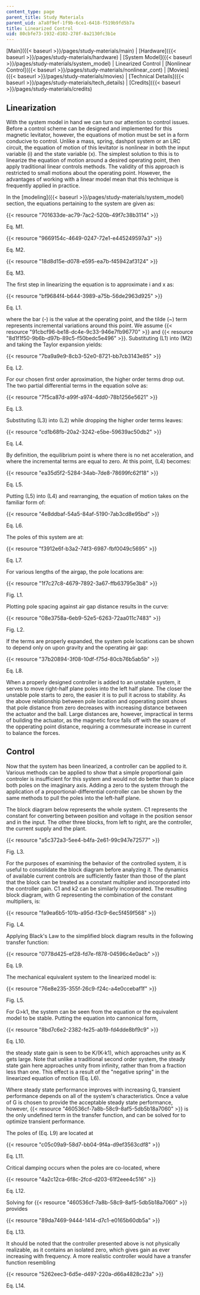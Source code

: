 ```yaml
---
content_type: page
parent_title: Study Materials
parent_uid: a7a8f9ef-1f9b-6ce1-6418-f519b9fd5b7a
title: Linearized Control
uid: 80cbfe73-1932-d102-278f-8a2130fc3b1e
---
```


[Main]({{< baseurl >}}/pages/study-materials/main) | [Hardware]({{< baseurl >}}/pages/study-materials/hardware) | [System Model]({{< baseurl >}}/pages/study-materials/system_model) | Linearized Control | [Nonlinear Control]({{< baseurl >}}/pages/study-materials/nonlinear_cont) | [Movies]({{< baseurl >}}/pages/study-materials/movies) | [Technical Details]({{< baseurl >}}/pages/study-materials/tech_details) | [Credits]({{< baseurl >}}/pages/study-materials/credits)

Linearization
-------------

With the system model in hand we can turn our attention to control issues. Before a control scheme can be designed and implemented for this magnetic levitator, however, the equations of motion must be set in a form conducive to control. Unlike a mass, spring, dashpot system or an LRC circuit, the equation of motion of this levitator is nonlinear in both the input variable (i) and the state variable (x). The simplest solution to this is to linearize the equation of motion around a desired operating point, then apply traditional linear controls methods. The validity of this approach is restricted to small motions about the operating point. However, the advantages of working with a linear model mean that this technique is frequently applied in practice.

In the [modeling]({{< baseurl >}}/pages/study-materials/system_model) section, the equations pertaining to the system are given as:

{{< resource "701633de-ac79-7ac2-520b-49f7c38b3114" >}}

Eq. M1.

{{< resource "9669154c-4649-0247-72e1-e445249597a3" >}}

Eq. M2.

{{< resource "18d8d15e-d078-e595-ea7b-f45942af3124" >}}

Eq. M3.

The first step in linearizing the equation is to approximate i and x as:

{{< resource "bf9684f4-b644-3989-a75b-56de2963d925" >}}

Eq. L1.

where the bar (-) is the value at the operating point, and the tilde (~) term represents incremental variations around this point. We assume {{< resource "91cbcf96-be18-dc4e-9c33-946e7fb96770" >}} and {{< resource "8d1f1f50-9b6b-d97b-89c5-f50bedc5e496" >}}. Substituting (L1) into (M2) and taking the Taylor expansion yields:

{{< resource "7ba9a9e9-8cb3-52e0-8721-bb7cb3143e85" >}}

Eq. L2.

For our chosen first order aproximation, the higher order terms drop out. The two partial differential terms in the equation solve as:

{{< resource "7f5ca87d-a99f-a974-4dd0-78b1256e5621" >}}

Eq. L3.

Substituting (L3) into (L2) while dropping the higher order terms leaves:

{{< resource "cd1b68fb-20a2-3242-e5be-59639ac50db2" >}}

Eq. L4.

By definition, the equilibrium point is where there is no net acceleration, and where the incremental terms are equal to zero. At this point, (L4) becomes:

{{< resource "ea35d5f2-5284-34ab-7de8-78699fc62f18" >}}

Eq. L5.

Putting (L5) into (L4) and rearranging, the equation of motion takes on the familiar form of:

{{< resource "4e8ddbaf-54a5-84af-5190-7ab3cd8e95bd" >}}

Eq. L6.

The poles of this system are at:

{{< resource "f3912e6f-b3a2-74f3-6987-fbf0049c5695" >}}

Eq. L7.

For various lengths of the airgap, the pole locations are:

{{< resource "1f7c27c8-4679-7892-3a67-ffb63795e3b8" >}}

Fig. L1.

Plotting pole spacing against air gap distance results in the curve:

{{< resource "08e3758a-6eb9-52e5-6263-72aa011c7483" >}}

Fig. L2.

If the terms are properly expanded, the system pole locations can be shown to depend only on upon gravity and the operating air gap:

{{< resource "37b20894-3f08-10df-f75d-80cb76b5ab5b" >}}

Eq. L8.

When a properly designed controller is added to an unstable system, it serves to move right-half plane poles into the left half plane. The closer the unstable pole starts to zero, the easier it is to pull it across to stability. As the above relationship between pole location and opperating point shows that pole distance from zero decreases with increasing distance between the actuator and the ball. Large distances are, however, impractical in terms of building the actuator, as the magnetic force falls off with the square of the opperating point distance, requiring a commesurate increase in current to balance the forces.

Control
-------

Now that the system has been linearized, a controller can be applied to it. Various methods can be applied to show that a simple proportional gain controler is insufficient for this system and would not do better than to place both poles on the imaginary axis. Adding a zero to the system through the application of a proportional-differential controller can be shown by the same methods to pull the poles into the left-half plane.

The block diagram below represents the whole system. C1 represents the constant for converting between position and voltage in the position sensor and in the input. The other three blocks, from left to right, are the controller, the current supply and the plant.

{{< resource "a5c372a3-5ee4-b4fa-2e61-99c947e72577" >}}

Fig. L3.

For the purposes of examining the behavior of the controlled system, it is useful to consolidate the block diagram before analyzing it. The dynamics of available current controls are sufficiently faster than those of the plant that the block can be treated as a constant multiplier and incorporated into the controller gain. C1 and k2 can be similarly incorporated. The resulting block diagram, with G representing the combination of the constant multipliers, is:

{{< resource "fa9ea6b5-101b-a95d-f3c9-6ec5f459f568" >}}

Fig. L4.

Applying Black's Law to the simplified block diagram results in the following transfer function:

{{< resource "0778d425-ef28-fd7e-f878-04596c4e0acb" >}}

Eq. L9.

The mechanical equivalent system to the linearized model is:

{{< resource "76e8e235-355f-26c9-f24c-a4e0ccebaf1f" >}}

Fig. L5.

For G>k1, the system can be seen from the equation or the equivalent model to be stable. Putting the equation into cannonical form,

{{< resource "8bd7c6e2-2382-fe25-ab19-fd4dde8bf9c9" >}}

Eq. L10.

the steady state gain is seen to be K/(K-k1), which approaches unity as K gets large. Note that unlike a traditional second order system, the steady state gain here approaches unity from infinity, rather than from a fraction less than one. This effect is a result of the "negative spring" in the linearized equation of motion (Eq. L6).

Where steady state performance improves with increasing G, transient performance depends on all of the system's characteristics. Once a value of G is chosen to provide the acceptable steady state performance, however, {{< resource "460536cf-7a8b-58c9-8af5-5db5b18a7060" >}} is the only undefined term in the transfer function, and can be solved for to optimize transient performance.

The poles of (Eq. L9) are located at

{{< resource "c05c09a9-58d7-bb04-9f4a-d9ef3563cdf8" >}}

Eq. L11.

Critical damping occurs when the poles are co-located, where

{{< resource "4a2c12ca-6f8c-2fcd-d203-61f2eee4c516" >}}

Eq. L12.

Solving for {{< resource "460536cf-7a8b-58c9-8af5-5db5b18a7060" >}} provides

{{< resource "89da7469-9444-1414-d7c1-e0165b60db5a" >}}

Eq. L13.

It should be noted that the controller presented above is not physically realizable, as it contains an isolated zero, which gives gain as ever increasing with frequency. A more realistic controller would have a transfer function resembling

{{< resource "5262eec3-6d5e-d497-220a-d66a4828c23a" >}}

Eq. L14.